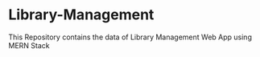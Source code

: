 # Library-Management
This Repository contains the data of Library Management Web App using MERN Stack
